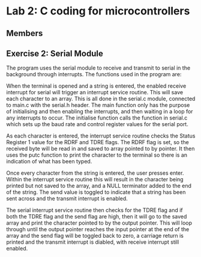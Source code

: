 # Lab 2: C coding for microcontrollers
## Members

## Exercise 2: Serial Module
The program uses the serial module to receive and transmit to serial in the background through interrupts. The functions used in the program are:

When the terminal is opened and a string is entered, the enabled receive interrupt for serial will trigger an interrupt service routine. This will save each character to an array. This is all done in the serial.c module, connected to main.c with the serial.h header. The main function only has the purpose of initialising and then enabling the interrupts, and then waiting in a loop for any interrupts to occur. The initialise function calls the function in serial.c which sets up the baud rate and control register values for the serial port.

As each character is entered, the interrupt service routine checks the Status Register 1 value for the RDRF and TDRE flags. The RDRF flag is set, so the received byte will be read in and saved to array pointed to by pointer. It then uses the putc function to print the character to the terminal so there is an indication of what has been typed. 

Once every character from the string is entered, the user presses enter. Within the interrupt service routine this will result in the character being printed but not saved to the array, and a NULL terminator added to the end of the string. The send value is toggled to indicate that a string has been sent across and the transmit interrupt is enabled.

The serial interrupt service routine then checks for the TDRE flag and if both the TDRE flag and the send flag are high, then it will go to the saved array and print the character pointed to by the output pointer. This will loop through until the output pointer reaches the input pointer at the end of the array and the send flag will be toggled back to zero, a carriage return is printed and the transmit interrupt is diabled, with receive interrupt still enabled.
